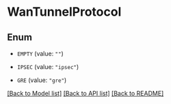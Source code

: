 # WanTunnelProtocol

## Enum


* `EMPTY` (value: `""`)

* `IPSEC` (value: `"ipsec"`)

* `GRE` (value: `"gre"`)


[[Back to Model list]](../README.md#documentation-for-models) [[Back to API list]](../README.md#documentation-for-api-endpoints) [[Back to README]](../README.md)


